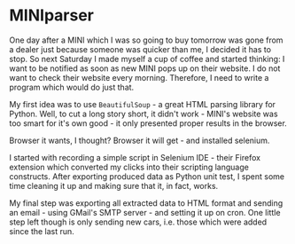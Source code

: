 MINIparser
===========

One day after a MINI which I was so going to buy tomorrow was gone from a dealer just because someone was quicker than me, I decided it has to stop. So next Saturday I made myself a cup of coffee and started thinking: I want to be notified as soon as new MINI pops up on their website. I do not want to check their website every morning. Therefore, I need to write a program which would do just that.

My first idea was to use `BeautifulSoup` - a great HTML parsing library for Python. Well, to cut a long story short, it didn't work - MINI's website was too smart for it's own good - it only presented proper results in the browser.

Browser it wants, I thought? Browser it will get - and installed selenium.

I started with recording a simple script in Selenium IDE - their Firefox extension which converted my clicks into their scripting language constructs. After exporting produced data as Python unit test, I spent some time cleaning it up and making sure that it, in fact, works.

My final step was exporting all extracted data to HTML format and sending an email - using GMail's SMTP server - and setting it up on cron. One little step left though is only sending new cars, i.e. those which were added since the last run.



